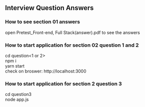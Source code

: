 ## Interview Question Answers

### How to see  section 01 answers
open Pretest_Front-end, Full Stack(answer).pdf to see the answers  

### How to start application for section 02 question 1 and 2
cd question<1 or 2>  
npm i  
yarn start  
check on broswer: http://localhost:3000  

### How to start application for section 2 question 3
cd question3  
node app.js <Fund Name>  
